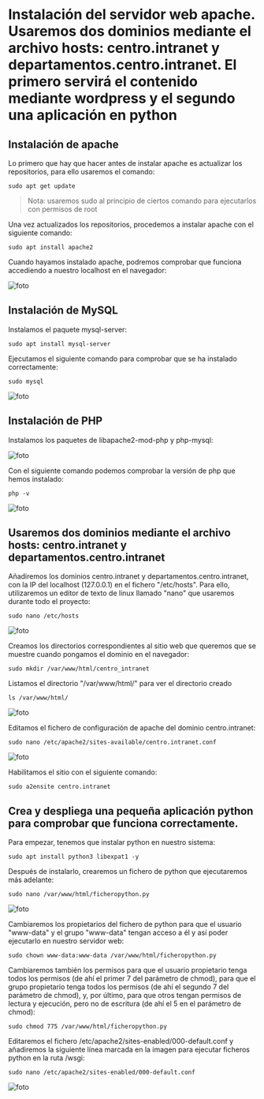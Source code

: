 # Instalación del servidor web apache. Usaremos dos dominios mediante el archivo hosts: centro.intranet y departamentos.centro.intranet. El primero servirá el contenido mediante wordpress y el segundo una aplicación en python

## Instalación de apache

Lo primero que hay que hacer antes de instalar apache es actualizar los repositorios, para ello usaremos el comando:

```sudo apt get update```
> Nota: usaremos sudo al principio de ciertos comando para ejecutarlos con permisos de root

Una vez actualizados los repositorios, procedemos a instalar apache con el siguiente comando:

```sudo apt install apache2```

Cuando hayamos instalado apache, podremos comprobar que funciona accediendo a nuestro localhost en el navegador:

![foto](Imágenes/3.png)

## Instalación de MySQL

Instalamos el paquete mysql-server:

```sudo apt install mysql-server```

Ejecutamos el siguiente comando para comprobar que se ha instalado correctamente:

```sudo mysql```

![foto](Imágenes/5.png)

## Instalación de PHP

Instalamos los paquetes de libapache2-mod-php y php-mysql:

![foto](Imágenes/6.png)

Con el siguiente comando podemos comprobar la versión de php que hemos instalado:

```php -v```

![foto](Imágenes/7.png)

## Usaremos dos dominios mediante el archivo hosts: centro.intranet y departamentos.centro.intranet

Añadiremos los dominios centro.intranet y departamentos.centro.intranet, con la IP del localhost (127.0.0.1) en el fichero "/etc/hosts". Para ello, utilizaremos un editor de texto de linux llamado "nano" que usaremos durante todo el proyecto:

```sudo nano /etc/hosts```

![foto](Imágenes/8.png)

Creamos los directorios correspondientes al sitio web que queremos que se muestre cuando pongamos el dominio en el navegador:

```sudo mkdir /var/www/html/centro_intranet``` 

Listamos el directorio "/var/www/html/" para ver el directorio creado

```ls /var/www/html/```

![foto](Imágenes/9.png)

Editamos el fichero de configuración de apache del dominio centro.intranet:

```sudo nano /etc/apache2/sites-available/centro.intranet.conf``` 

![foto](Imágenes/10.png)

Habilitamos el sitio con el siguiente comando:

```sudo a2ensite centro.intranet```

## Crea y despliega una pequeña aplicación python para comprobar que funciona correctamente.

Para empezar, tenemos que instalar python en nuestro sistema:

```sudo apt install python3 libexpat1 -y```

Después de instalarlo, crearemos un fichero de python que ejecutaremos más adelante:

```sudo nano /var/www/html/ficheropython.py```

![foto](Imágenes/python1.png)

Cambiaremos los propietarios del fichero de python para que el usuario "www-data" y el grupo "www-data" tengan acceso a él y así poder ejecutarlo en nuestro servidor web:

```sudo chown www-data:www-data /var/www/html/ficheropython.py```

Cambiaremos también los permisos para que el usuario propietario tenga todos los permisos (de ahí el primer 7 del parámetro de chmod), para que el grupo propietario tenga todos los permisos (de ahí el segundo 7 del parámetro de chmod), y, por último, para que otros tengan permisos de lectura y ejecución, pero no de escritura (de ahí el 5 en el parámetro de chmod):

```sudo chmod 775 /var/www/html/ficheropython.py```

Editaremos el fichero /etc/apache2/sites-enabled/000-default.conf y añadiremos la siguiente línea marcada en la imagen para ejecutar ficheros python en la ruta /wsgi:

```sudo nano /etc/apache2/sites-enabled/000-default.conf```

![foto](Imágenes/python2.png)


